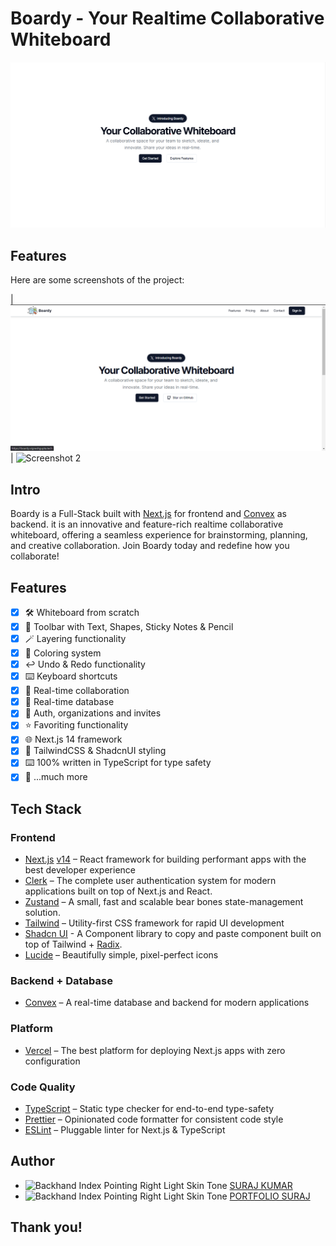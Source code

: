 # Boardy - Your Realtime Collaborative Whiteboard

![thumbnail](https://github.com/Suraj138/Boardy_Whiteboard/blob/master/public/thumbnail.png)

## Features

Here are some screenshots of the project:

| ![Screenshot 1](https://github.com/Suraj138/Boardy_Whiteboard/blob/master/img/image%201.png) | ![Screenshot 2]([https://example.com/screenshot2.png](https://github.com/Suraj138/Boardy_Whiteboard/blob/master/img/image%202.png))


## Intro

Boardy is a Full-Stack built with [Next.js](https://nextjs.org/) for frontend and [Convex](https://www.convex.dev/) as backend. it is an innovative and feature-rich realtime collaborative whiteboard, offering a seamless experience for brainstorming, planning, and creative collaboration. Join Boardy today and redefine how you collaborate!

## Features

- [x] 🛠️ Whiteboard from scratch
- [x] 🧰 Toolbar with Text, Shapes, Sticky Notes & Pencil
- [x] 🪄 Layering functionality
- [x] 🎨 Coloring system
- [x] ↩️ Undo & Redo functionality
- [x] ⌨️ Keyboard shortcuts
- [x] 🤝 Real-time collaboration
- [x] 💾 Real-time database
- [x] 🔐 Auth, organizations and invites
- [x] ⭐️ Favoriting functionality
- [x] 🌐 Next.js 14 framework
- [x] 💅 TailwindCSS & ShadcnUI styling
- [x] ⌨️ 100% written in TypeScript for type safety
- [x] 🎁 ...much more

## Tech Stack

### Frontend

- [Next.js](https://nextjs.org/) [v14](https://nextjs.org/blog/next-14) – React framework for building performant apps with the best developer experience
- [Clerk](https://clerk.dev/) – The complete user authentication system for modern applications built on top of Next.js and React.
- [Zustand](https://zustand-demo.pmnd.rs/) – A small, fast and scalable bear bones state-management solution.
- [Tailwind](https://tailwindcss.com/) – Utility-first CSS framework for rapid UI development
- [Shadcn UI](https://ui.shadcn.com/) - A Component library to copy and paste component built on top of Tailwind + [Radix](https://www.radix-ui.com/).
- [Lucide](https://lucide.dev/) – Beautifully simple, pixel-perfect icons

### Backend + Database

- [Convex](https://www.convex.dev/) – A real-time database and backend for modern applications

### Platform

- [Vercel](https://vercel.com/) – The best platform for deploying Next.js apps with zero configuration

### Code Quality

- [TypeScript](https://www.typescriptlang.org/) – Static type checker for end-to-end type-safety
- [Prettier](https://prettier.io/) – Opinionated code formatter for consistent code style
- [ESLint](https://eslint.org/) – Pluggable linter for Next.js & TypeScript

## Author

- <img src="https://raw.githubusercontent.com/Tarikul-Islam-Anik/Animated-Fluent-Emojis/master/Emojis/Hand%20gestures/Backhand%20Index%20Pointing%20Right%20Light%20Skin%20Tone.png" alt="Backhand Index Pointing Right Light Skin Tone" width="25" height="25" /> [SURAJ KUMAR](https://t.me/ksuraj138)
- <img src="https://raw.githubusercontent.com/Tarikul-Islam-Anik/Animated-Fluent-Emojis/master/Emojis/Hand%20gestures/Backhand%20Index%20Pointing%20Right%20Light%20Skin%20Tone.png" alt="Backhand Index Pointing Right Light Skin Tone" width="25" height="25" /> [PORTFOLIO SURAJ](https://suraj138.github.io/portfolioweb/)

## Thank you!

